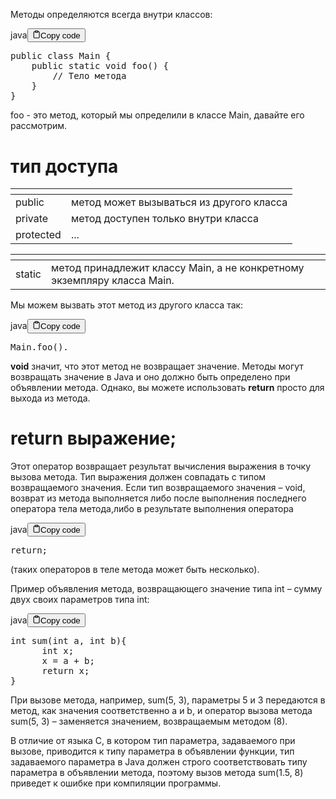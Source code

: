 <p>Методы определяются всегда внутри классов:</p>
<div class="code-element">
    <div class="lang-line">java<button class="copy-button"><svg stroke="currentColor" fill="none" stroke-width="2" viewBox="0 0 24 24" stroke-linecap="round" stroke-linejoin="round" class="h-4 w-4" height="1em" width="1em" xmlns="http://www.w3.org/2000/svg">
    <path d="M16 4h2a2 2 0 0 1 2 2v14a2 2 0 0 1-2 2H6a2 2 0 0 1-2-2V6a2 2 0 0 1 2-2h2"></path><rect x="8" y="2" width="8" height="4" rx="1" ry="1"></rect></svg>Copy code</button>
    </div>
    <div class="code"><div class="highlight"><pre><span></span><span class="kd">public</span><span class="w"> </span><span class="kd">class</span> <span class="nc">Main</span><span class="w"> </span><span class="p">{</span>
<span class="w">    </span><span class="kd">public</span><span class="w"> </span><span class="kd">static</span><span class="w"> </span><span class="kt">void</span><span class="w"> </span><span class="nf">foo</span><span class="p">()</span><span class="w"> </span><span class="p">{</span>
<span class="w">        </span><span class="c1">// Тело метода</span>
<span class="w">    </span><span class="p">}</span>
<span class="p">}</span>
</pre></div></div>
</div>

<p>foo -  это метод, который мы определили в классе Main, давайте его рассмотрим.</p>
<h1>тип доступа</h1>
<table>
<thead>
<tr>
<th></th>
<th></th>
</tr>
</thead>
<tbody>
<tr>
<td>public</td>
<td>метод может вызываться из другого класса</td>
</tr>
<tr>
<td>private</td>
<td>метод доступен только внутри класса</td>
</tr>
<tr>
<td>protected</td>
<td>...</td>
</tr>
</tbody>
</table>
<table>
<thead>
<tr>
<th></th>
<th></th>
</tr>
</thead>
<tbody>
<tr>
<td>static</td>
<td>метод принадлежит классу Main, а не конкретному экземпляру класса Main.</td>
</tr>
</tbody>
</table>
<p>Мы можем вызвать этот метод из другого класса так:</p>
<div class="code-element">
    <div class="lang-line">java<button class="copy-button"><svg stroke="currentColor" fill="none" stroke-width="2" viewBox="0 0 24 24" stroke-linecap="round" stroke-linejoin="round" class="h-4 w-4" height="1em" width="1em" xmlns="http://www.w3.org/2000/svg">
    <path d="M16 4h2a2 2 0 0 1 2 2v14a2 2 0 0 1-2 2H6a2 2 0 0 1-2-2V6a2 2 0 0 1 2-2h2"></path><rect x="8" y="2" width="8" height="4" rx="1" ry="1"></rect></svg>Copy code</button>
    </div>
    <div class="code"><div class="highlight"><pre><span></span><span class="n">Main</span><span class="p">.</span><span class="na">foo</span><span class="p">().</span>
</pre></div></div>
</div>

<p><b>void</b> значит, что этот метод не возвращает значение.
Методы могут возвращать значение в Java и оно должно быть определено при объявлении метода.
Однако, вы можете использовать <b>return</b> просто для выхода из метода.</p>
<h1>return выражение;</h1>
<p>Этот оператор возвращает результат вычисления выражения в точку вызова метода.
Тип выражения должен совпадать с типом возвращаемого значения.
Если тип возвращаемого значения – void, возврат из метода выполняется
либо после выполнения последнего оператора тела метода,либо в результате выполнения оператора</p>
<div class="code-element">
    <div class="lang-line">java<button class="copy-button"><svg stroke="currentColor" fill="none" stroke-width="2" viewBox="0 0 24 24" stroke-linecap="round" stroke-linejoin="round" class="h-4 w-4" height="1em" width="1em" xmlns="http://www.w3.org/2000/svg">
    <path d="M16 4h2a2 2 0 0 1 2 2v14a2 2 0 0 1-2 2H6a2 2 0 0 1-2-2V6a2 2 0 0 1 2-2h2"></path><rect x="8" y="2" width="8" height="4" rx="1" ry="1"></rect></svg>Copy code</button>
    </div>
    <div class="code"><div class="highlight"><pre><span></span><span class="k">return</span><span class="p">;</span>
</pre></div></div>
</div>

<p>(таких операторов в теле метода может быть несколько).</p>
<p>Пример объявления метода, возвращающего значение типа int – сумму двух своих параметров типа int:</p>
<div class="code-element">
    <div class="lang-line">java<button class="copy-button"><svg stroke="currentColor" fill="none" stroke-width="2" viewBox="0 0 24 24" stroke-linecap="round" stroke-linejoin="round" class="h-4 w-4" height="1em" width="1em" xmlns="http://www.w3.org/2000/svg">
    <path d="M16 4h2a2 2 0 0 1 2 2v14a2 2 0 0 1-2 2H6a2 2 0 0 1-2-2V6a2 2 0 0 1 2-2h2"></path><rect x="8" y="2" width="8" height="4" rx="1" ry="1"></rect></svg>Copy code</button>
    </div>
    <div class="code"><div class="highlight"><pre><span></span><span class="kt">int</span><span class="w"> </span><span class="nf">sum</span><span class="p">(</span><span class="kt">int</span><span class="w"> </span><span class="n">a</span><span class="p">,</span><span class="w"> </span><span class="kt">int</span><span class="w"> </span><span class="n">b</span><span class="p">){</span>
<span class="w">      </span><span class="kt">int</span><span class="w"> </span><span class="n">x</span><span class="p">;</span>
<span class="w">      </span><span class="n">x</span><span class="w"> </span><span class="o">=</span><span class="w"> </span><span class="n">a</span><span class="w"> </span><span class="o">+</span><span class="w"> </span><span class="n">b</span><span class="p">;</span>
<span class="w">      </span><span class="k">return</span><span class="w"> </span><span class="n">x</span><span class="p">;</span>
<span class="p">}</span>
</pre></div></div>
</div>

<p>При вызове метода, например, sum(5, 3), параметры 5 и 3 передаются в метод, как значения соответственно a и b,
и оператор вызова метода sum(5, 3) – заменяется значением, возвращаемым методом (8).</p>
<p>В отличие от языка C, в котором тип параметра, задаваемого при вызове, приводится к типу параметра в объявлении функции,
тип задаваемого параметра в Java должен строго соответствовать типу параметра в объявлении метода,
поэтому вызов метода sum(1.5, 8) приведет к ошибке при компиляции программы.</p>